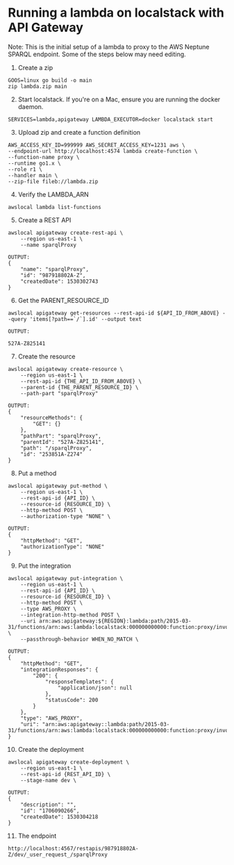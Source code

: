 # Running a lambda on localstack with API Gateway

Note: This is the initial setup of a lambda to proxy to the AWS Neptune SPARQL endpoint. Some of the steps below may need editing.

1. Create a zip
```
GOOS=linux go build -o main
zip lambda.zip main
```

2. Start localstack. If you're on a Mac, ensure you are running the docker daemon.
```
SERVICES=lambda,apigateway LAMBDA_EXECUTOR=docker localstack start
```

3. Upload zip and create a function definition
```
AWS_ACCESS_KEY_ID=999999 AWS_SECRET_ACCESS_KEY=1231 aws \
--endpoint-url http://localhost:4574 lambda create-function \
--function-name proxy \
--runtime go1.x \
--role r1 \
--handler main \
--zip-file fileb://lambda.zip
```

4. Verify the LAMBDA_ARN
```
awslocal lambda list-functions
```

5. Create a REST API
```
awslocal apigateway create-rest-api \
    --region us-east-1 \
    --name sparqlProxy

OUTPUT:
{
    "name": "sparqlProxy", 
    "id": "987918802A-Z", 
    "createdDate": 1530302743
}
```

6. Get the PARENT_RESOURCE_ID
```
awslocal apigateway get-resources --rest-api-id ${API_ID_FROM_ABOVE} --query 'items[?path==`/`].id' --output text

OUTPUT:

527A-Z825141
```

7. Create the resource
```
awslocal apigateway create-resource \
    --region us-east-1 \
    --rest-api-id {THE_API_ID_FROM_ABOVE} \
    --parent-id {THE_PARENT_RESOURCE_ID} \
    --path-part "sparqlProxy"

OUTPUT:
{
    "resourceMethods": {
        "GET": {}
    }, 
    "pathPart": "sparqlProxy", 
    "parentId": "527A-Z825141", 
    "path": "/sparqlProxy", 
    "id": "253851A-Z274"
}
```

8. Put a method
```
awslocal apigateway put-method \
    --region us-east-1 \
    --rest-api-id {API_ID} \
    --resource-id {RESOURCE_ID} \
    --http-method POST \
    --authorization-type "NONE" \

OUTPUT:
{
    "httpMethod": "GET", 
    "authorizationType": "NONE"
}
```

9. Put the integration
```
awslocal apigateway put-integration \
    --region us-east-1 \
    --rest-api-id {API_ID} \
    --resource-id {RESOURCE_ID} \
    --http-method POST \
    --type AWS_PROXY \
    --integration-http-method POST \
    --uri arn:aws:apigateway:${REGION}:lambda:path/2015-03-31/functions/arn:aws:lambda:localstack:000000000000:function:proxy/invocations \
    --passthrough-behavior WHEN_NO_MATCH \

OUTPUT:
{
    "httpMethod": "GET", 
    "integrationResponses": {
        "200": {
            "responseTemplates": {
                "application/json": null
            }, 
            "statusCode": 200
        }
    }, 
    "type": "AWS_PROXY", 
    "uri": "arn:aws:apigateway::lambda:path/2015-03-31/functions/arn:aws:lambda:localstack:000000000000:function:proxy/invocations"
}
```

10. Create the deployment
```
awslocal apigateway create-deployment \
    --region us-east-1 \
    --rest-api-id {REST_API_ID} \
    --stage-name dev \

OUTPUT:
{
    "description": "", 
    "id": "1706090266", 
    "createdDate": 1530304218
}
```

11. The endpoint

```
http://localhost:4567/restapis/987918802A-Z/dev/_user_request_/sparqlProxy
```
